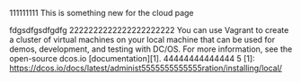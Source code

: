 111111111
This is something new for the cloud page

fdgsdfgsdfgdfg
2222222222222222222222
You can use Vagrant to create a cluster of virtual machines on your local machine that can be used for demos, development, and testing with DC/OS. For more information, see the open-source dcos.io [documentation][1].
44444444444444
5
 [1]: https://dcos.io/docs/latest/administ5555555555555ration/installing/local/